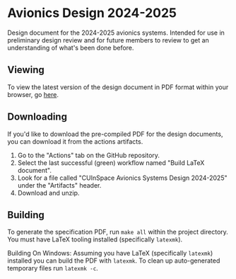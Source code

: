 # Avionics Design 2024-2025

Design document for the 2024-2025 avionics systems. Intended for use in preliminary design review and for future members
to review to get an understanding of what's been done before.

## Viewing

To view the latest version of the design document in PDF format within your browser, go [here][pdf].

## Downloading

If you'd like to download the pre-compiled PDF for the design documents, you can download it from the actions artifacts.

1. Go to the "Actions" tab on the GitHub repository.
2. Select the last successful (green) workflow named "Build LaTeX document".
3. Look for a file called "CUInSpace Avionics Systems Design 2024-2025" under the "Artifacts" header.
4. Download and unzip.

## Building

To generate the specification PDF, run `make all` within the project directory. You must have LaTeX tooling installed
(specifically `latexmk`).

Building On Windows: Assuming you have LaTeX (specifically `latexmk`) installed you can build the PDF with `latexmk`. To clean up auto-generated temporary files run `latexmk -c`.

<!--Links-->

[pdf]: https://github.com/CarletonURocketry/avionics-design-2024-2025/blob/gh-pages/design.pdf
